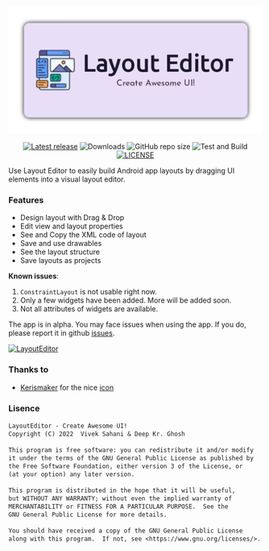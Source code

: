 ![Banner](./app/src/main/app_banner.png "app_banner")

<div align="center">

[![Latest release](https://img.shields.io/github/v/release/itsvks19/LayoutEditor?include_prereleases&label=latest%20release&style=for-the-badge)](https://github.com/itsvks19/LayoutEditor/releases/latest)
![Downloads](https://img.shields.io/github/downloads/itsvks19/LayoutEditor/total?style=for-the-badge)
![GitHub repo size](https://img.shields.io/github/repo-size/itsvks19/LayoutEditor?style=for-the-badge)
![Test and Build](https://img.shields.io/github/workflow/status/itsvks19/LayoutEditor/Test%20and%20Build?label=Test%20and%20Build&style=for-the-badge)
[![LICENSE](https://img.shields.io/github/license/itsvks19/LayoutEditor?color=blue&style=for-the-badge)](https://github.com/itsvks19/LayoutEditor/blob/main/LICENSE)
</div>

Use Layout Editor to easily build Android app layouts by dragging UI elements into a visual layout editor.

### Features
- Design layout with Drag & Drop
- Edit view and layout properties
- See and Copy the XML code of layout
- Save and use drawables
- See the layout structure
- Save layouts as projects

**Known issues**:
1. `ConstraintLayout` is not usable right now.
2. Only a few widgets have been added. More will be added soon.
3. Not all attributes of widgets are available.

The app is in alpha.
You may face issues when using the app. If you do, please report it in github [issues](https://github.com/itsvks19/LayoutEditor/issues).

[![LayoutEditor](https://img.shields.io/badge/Layout-Editor-blue?style=for-the-badge)](https://github.com/itsvks19/LayoutEditor/releases/latest)

### Thanks to
- [Kerismaker](https://www.flaticon.com/authors/kerismaker) for the nice [icon](https://www.flaticon.com/free-icon/template_6863985)

### Lisence
```
LayoutEditor - Create Awesome UI!
Copyright (C) 2022  Vivek Sahani & Deep Kr. Ghosh

This program is free software: you can redistribute it and/or modify
it under the terms of the GNU General Public License as published by
the Free Software Foundation, either version 3 of the License, or
(at your option) any later version.

This program is distributed in the hope that it will be useful,
but WITHOUT ANY WARRANTY; without even the implied warranty of
MERCHANTABILITY or FITNESS FOR A PARTICULAR PURPOSE.  See the
GNU General Public License for more details.

You should have received a copy of the GNU General Public License
along with this program.  If not, see <https://www.gnu.org/licenses/>.
```

